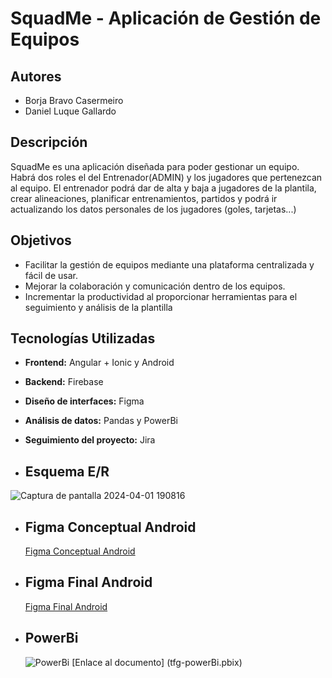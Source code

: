 # SquadMe - Aplicación de Gestión de Equipos

## Autores
- Borja Bravo Casermeiro
- Daniel Luque Gallardo

## Descripción
SquadMe es una aplicación diseñada para poder gestionar un equipo. Habrá dos roles el del Entrenador(ADMIN) y los jugadores que pertenezcan al equipo. El entrenador podrá dar de alta y baja a jugadores de la plantila, crear alineaciones, planificar entrenamientos, partidos y podrá ir actualizando los datos personales de los jugadores (goles, tarjetas...)

## Objetivos
- Facilitar la gestión de equipos mediante una plataforma centralizada y fácil de usar.
- Mejorar la colaboración y comunicación dentro de los equipos.
- Incrementar la productividad al proporcionar herramientas para el seguimiento y análisis de la plantilla

## Tecnologías Utilizadas
- **Frontend:** Angular + Ionic y Android
- **Backend:** Firebase
- **Diseño de interfaces:** Figma
- **Análisis de datos:** Pandas y PowerBi
- **Seguimiento del proyecto:** Jira

- ## Esquema E/R
  
![Captura de pantalla 2024-04-01 190816](https://github.com/squadMe-Proyect/squadme/assets/115071227/162ae281-7acb-465c-ae7b-78aa527f9732)

- ## Figma Conceptual Android
  [Figma Conceptual Android](https://www.figma.com/design/xPsmM60g44O3JyILapubrh/SquadMe?node-id=0-1&t=yUQ02REiaNkNig4D-0)

- ## Figma Final Android
  [Figma Final Android](https://www.figma.com/design/70ab3G2rfmvpu4wxCsTzro/SquadMe-Final?node-id=0-1&t=7IHDo30v8zq2ZR2g-0)


- ## PowerBi
  ![PowerBi](https://github.com/squadMe-Proyect/squadme/assets/115071227/fe7a0c03-f02b-43e7-a7aa-bf48c011242a)
  [Enlace al documento] (tfg-powerBi.pbix)
  

  
